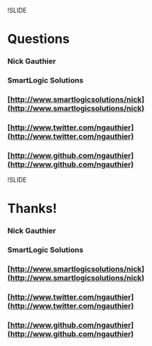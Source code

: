 !SLIDE
# Questions

### Nick Gauthier
### SmartLogic Solutions

### [http://www.smartlogicsolutions/nick](http://www.smartlogicsolutions/nick)
### [http://www.twitter.com/ngauthier](http://www.twitter.com/ngauthier)
### [http://www.github.com/ngauthier](http://www.github.com/ngauthier)

!SLIDE
# Thanks!

### Nick Gauthier
### SmartLogic Solutions

### [http://www.smartlogicsolutions/nick](http://www.smartlogicsolutions/nick)
### [http://www.twitter.com/ngauthier](http://www.twitter.com/ngauthier)
### [http://www.github.com/ngauthier](http://www.github.com/ngauthier)
